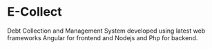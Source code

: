 # E-Collect
Debt Collection and Management System developed using latest web frameworks
Angular for frontend and Nodejs and Php for backend. 

